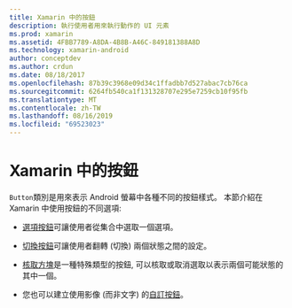 ```yaml
---
title: Xamarin 中的按鈕
description: 執行使用者用來執行動作的 UI 元素
ms.prod: xamarin
ms.assetid: 4FBB7789-A8DA-4B8B-A46C-849181388A8D
ms.technology: xamarin-android
author: conceptdev
ms.author: crdun
ms.date: 08/18/2017
ms.openlocfilehash: 87b39c3968e09d34c1ffadbb7d527abac7cb76ca
ms.sourcegitcommit: 6264fb540ca1f131328707e295e7259cb10f95fb
ms.translationtype: MT
ms.contentlocale: zh-TW
ms.lasthandoff: 08/16/2019
ms.locfileid: "69523023"
---
```

# <a name="buttons-in-xamarinandroid"></a>Xamarin 中的按鈕

`Button`類別是用來表示 Android 螢幕中各種不同的按鈕樣式。 本節介紹在 Xamarin 中使用按鈕的不同選項:

- [選項按鈕](~/android/user-interface/controls/buttons/radio-button.md)可讓使用者從集合中選取一個選項。

- [切換按鈕](~/android/user-interface/controls/buttons/toggle-button.md)可讓使用者翻轉 (切換) 兩個狀態之間的設定。

- [核取方塊](~/android/user-interface/controls/buttons/check-box.md)是一種特殊類型的按鈕, 可以核取或取消選取以表示兩個可能狀態的其中一個。

- 您也可以建立使用影像 (而非文字) 的[自訂按鈕](~/android/user-interface/controls/buttons/custom-button.md)。
